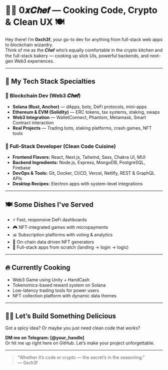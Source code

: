 # 👨‍🍳 0𝒙𝑪𝒉𝒆𝒇 — Cooking Code, Crypto & Clean UX 🍽️

Hey there! I’m **0xch3f**, your go-to dev for anything from full-stack web apps to blockchain wizardry.  
Think of me as the 𝑪𝒉𝒆𝒇 who’s equally comfortable in the crypto kitchen and the full-stack bakery — cooking up slick UIs, powerful backends, and next-gen Web3 experiences.

---

## 🧂 My Tech Stack Specialties

### 🍜 Blockchain Dev (Web3 𝑪𝒉𝒆𝒇)
- **Solana (Rust, Anchor)** — dApps, bots, DeFi protocols, mini-apps
- **Ethereum & EVM (Solidity)** — ERC tokens, tax systems, staking, swaps
- **Web3 Integration** — WalletConnect, Phantom, Metamask, Smart Contract interaction
- **Real Projects** — Trading bots, staking platforms, crash games, NFT tools

### 🍱 Full-Stack Developer (Clean Code Cuisine)
- **Frontend Flavors:** React, Next.js, Tailwind, Sass, Chakra UI, MUI
- **Backend Ingredients:** Node.js, Express, MongoDB, PostgreSQL, Firebase
- **DevOps & Tools:** Git, Docker, CI/CD, Vercel, Netlify, REST & GraphQL APIs
- **Desktop Recipes:** Electron apps with system-level integrations

---

## 🍽️ Some Dishes I've Served

- ⚡ Fast, responsive DeFi dashboards
- 🎮 NFT-integrated games with micropayments
- 📊 Subscription platforms with voting & analytics
- 🧪 On-chain data driven NFT generators
- 🚀 Full-stack apps from scratch (landing → login → logic)

---

## 🔥 Currently Cooking

- Web3 Game using Unity + HandCash  
- Tokenomics-based reward system on Solana  
- Low-latency trading tools for power users  
- NFT collection platform with dynamic data themes

---

## 🧑‍🍳 Let’s Build Something Delicious

Got a spicy idea? Or maybe you just need clean code that *works*?

**DM me on Telegram: [@your_handle]**  
Or hit me up right here on GitHub. Let’s make your project unforgettable.

---

> “Whether it’s code or crypto — the secret’s in the seasoning.”  
> — 0xch3f
